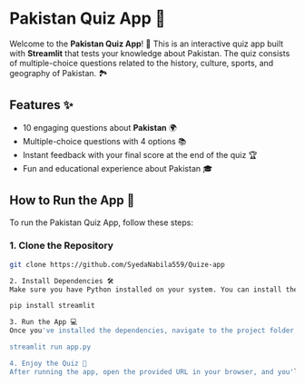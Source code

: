 # Pakistan Quiz App 🎉

Welcome to the **Pakistan Quiz App**! 🎉 This is an interactive quiz app built with **Streamlit** that tests your knowledge about Pakistan. The quiz consists of multiple-choice questions related to the history, culture, sports, and geography of Pakistan. 🏞️

## Features ✨

- 10 engaging questions about **Pakistan** 🌍
- Multiple-choice questions with 4 options 📚
- Instant feedback with your final score at the end of the quiz 🏆
- Fun and educational experience about Pakistan 🎓

## How to Run the App 🚀

To run the Pakistan Quiz App, follow these steps:

### 1. Clone the Repository

```bash
git clone https://github.com/SyedaNabila559/Quize-app

2. Install Dependencies 🛠️
Make sure you have Python installed on your system. You can install the required libraries by running the following command:

pip install streamlit

3. Run the App 💻
Once you've installed the dependencies, navigate to the project folder and run the following command to start the app:

streamlit run app.py

4. Enjoy the Quiz 🎯
After running the app, open the provided URL in your browser, and you'll be able to start the quiz. Answer the questions and check your final score! 🎉
